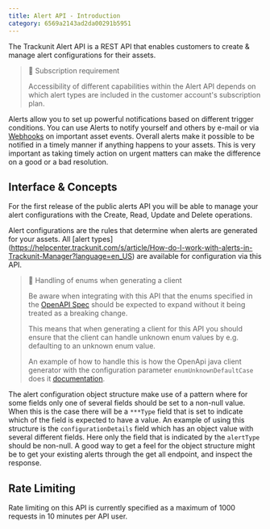 ```yaml
---
title: Alert API - Introduction
category: 6569a2143ad2da00291b5951
---
```

The Trackunit Alert API is a REST API that enables customers to create & manage alert configurations for their assets.

> 📘 Subscription requirement 
>
> Accessibility of different capabilities within the Alert API depends on which alert types are included in the customer account's subscription plan.

Alerts allow you to set up powerful notifications based on different trigger conditions. You can use Alerts to notify yourself and others by e-mail or via [Webhooks](https://developers.trackunit.com/docs/webhooks-overview) on important asset events. Overall alerts make it possible to be notified in a timely manner if anything happens to your assets. This is very important as taking timely action on urgent matters can make the difference on a good or a bad resolution.

## Interface & Concepts
For the first release of the public alerts API you will be able to manage your alert configurations with the Create, Read, Update and Delete operations.

Alert configurations are the rules that determine when alerts are generated for your assets. All [alert types] (https://helpcenter.trackunit.com/s/article/How-do-I-work-with-alerts-in-Trackunit-Manager?language=en_US) are available for configuration via this API.

> 🚧 Handling of enums when generating a client
> 
> Be aware when integrating with this API that the enums specified in the [OpenAPI Spec](https://developers.trackunit.com/openapi/6569a2143ad2da00291b594f) should be expected to expand without it being treated as a breaking change.
> 
> This means that when generating a client for this API you should ensure that the client can handle unknown enum values by e.g. defaulting to an unknown enum value.
> 
> An example of how to handle this is how the OpenApi java client generator with the configuration parameter ```enumUnknownDefaultCase``` does it [documentation](https://openapi-generator.tech/docs/generators/java/).

The alert configuration object structure make use of a pattern where for some fields only one of several fields should be set to a non-null value.
When this is the case there will be a ```***Type``` field that is set to indicate which of the field is expected to have a value.
An example of using this structure is the ```configurationDetails``` field which has an object value with several different fields. 
Here only the field that is indicated by the ```alertType```  should be non-null. 
A good way to get a feel for the object structure might be to get your existing alerts through the get all endpoint, and inspect the response.

## Rate Limiting
 
Rate limiting on this API is currently specified as a maximum of 1000 requests in 10 minutes per API user.


